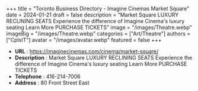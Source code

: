 +++
title = "Toronto Business Directory - Imagine Cinemas Market Square"
date = 2024-01-21
draft = false
description = "Market Square LUXURY RECLINING SEATS Experience the difference of Imagine Cinema's luxury seating Learn More PURCHASE TICKETS"
image = "/images/Theatre.webp"
imageBig = "/images/Theatre.webp"
categories = ["Art/Theatre"]
authors = ["CplsIT"]
avatar = "/images/avatar.webp"
featured = false
+++


* **URL** :  https://imaginecinemas.com/cinema/market-square/
* **Description** : Market Square LUXURY RECLINING SEATS Experience the difference of Imagine Cinema's luxury seating Learn More PURCHASE TICKETS
* **Telephone** : 416-214-7006
* **Address** : 80 Front Street East